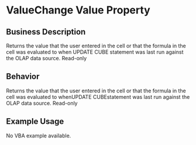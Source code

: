 # ValueChange Value Property

## Business Description
Returns the value that the user entered in the cell or that the formula in the cell was evaluated to when UPDATE CUBE statement was last run against the OLAP data source. Read-only

## Behavior
Returns the value that the user entered in the cell or that the formula in the cell was evaluated to whenUPDATE CUBEstatement was last run against the OLAP data source. Read-only

## Example Usage
No VBA example available.